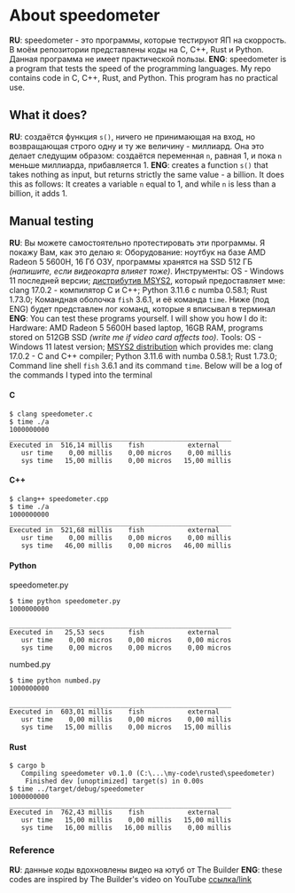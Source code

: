 # About speedometer

**RU**: speedometer - это программы, которые тестируют ЯП на скоррость. В моём репозитории
представлены коды на C, C++, Rust и Python. Данная программа не имеет практической пользы.
**ENG**: speedometer is a program that tests the speed of the programming languages. My repo
contains code in C, C++, Rust, and Python. This program has no practical use.

## What it does?

**RU**: создаётся функция `s()`, ничего не принимающая на вход, но возвращающая строго одну и ту же
величину - миллиард. Она это делает следущим образом: создаётся переменная `n`, равная 1, и пока `n`
меньше миллиарда, прибавляется 1.
**ENG**: creates a function `s()` that takes nothing as input, but returns strictly the same value -
a billion. It does this as follows: It creates a variable `n` equal to 1, and while `n` is less than
a billion, it adds 1.

## Manual testing

**RU**: Вы можете самостоятельно протестировать эти программы. Я покажу Вам, как это делаю я:
Оборудование:
ноутбук на базе AMD Radeon 5 5600H, 16 Гб ОЗУ, программы хранятся на SSD 512 ГБ *(напишите, если
видеокарта влияет тоже)*.
Инструменты:
OS - Windows 11 последней версии;
[дистрибутив MSYS2](https://msys2.org), который предоставляет мне:
clang 17.0.2 - компилятор C и C++;
Python 3.11.6 с numba 0.58.1;
Rust 1.73.0;
Командная оболочка `fish` 3.6.1, и её команда `time`.
Ниже (под ENG) будет представлен лог команд, которые я вписывал в терминал
**ENG**: You can test these programs yourself. I will show you how I do it:
Hardware:
AMD Radeon 5 5600H based laptop, 16GB RAM, programs stored on 512GB SSD
*(write me if video card affects too)*.
Tools:
OS - Windows 11 latest version;
[MSYS2 distribution](https://msys2.org) which provides me:
clang 17.0.2 - C and C++ compiler;
Python 3.11.6 with numba 0.58.1;
Rust 1.73.0;
Command line shell `fish` 3.6.1 and its command `time`.
Below will be a log of the commands I typed into the terminal

#### C

```console
$ clang speedometer.c
$ time ./a
1000000000
________________________________________________________
Executed in  516,14 millis    fish           external
   usr time    0,00 millis    0,00 micros    0,00 millis
   sys time   15,00 millis    0,00 micros   15,00 millis
```

#### C++

```console
$ clang++ speedometer.cpp
$ time ./a
1000000000
________________________________________________________
Executed in  521,68 millis    fish           external
   usr time    0,00 millis    0,00 micros    0,00 millis
   sys time   46,00 millis    0,00 micros   46,00 millis
```

#### Python

speedometer.py

```console
$ time python speedometer.py
1000000000

________________________________________________________
Executed in   25,53 secs      fish           external
   usr time    0,00 micros    0,00 micros    0,00 micros
   sys time    0,00 micros    0,00 micros    0,00 micros
```

numbed.py

```console
$ time python numbed.py
1000000000

________________________________________________________
Executed in  603,01 millis    fish           external
   usr time    0,00 millis    0,00 micros    0,00 millis
   sys time   15,00 millis    0,00 micros   15,00 millis
```

#### Rust

```console
$ cargo b
   Compiling speedometer v0.1.0 (C:\...\my-code\rusted\speedometer)
    Finished dev [unoptimized] target(s) in 0.00s
$ time ../target/debug/speedometer
1000000000
________________________________________________________
Executed in  762,43 millis    fish           external
   usr time   15,00 millis    0,00 millis   15,00 millis
   sys time   16,00 millis   16,00 millis    0,00 millis
```

### Reference

**RU**: данные коды вдохновлены видео на ютуб от The Builder
**ENG**: these codes are inspired by The Builder's video on YouTube
[ссылка/link](https://www.youtube.com/watch?v=VioxsWYzoJk)
